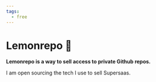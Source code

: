 ```yaml
---
tags:
  - free
---
```


# Lemonrepo 🍋

**Lemonrepo is a way to sell access to private Github repos.**

I am open sourcing the tech I use to sell Supersaas.

